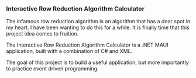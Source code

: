 ### Interactive Row Reduction Algorithm Calculator

The infamous row reduction algorithm is an algorithm that has a dear spot in my heart. I have been wanting to do this for a while. It is finally time
that this project idea comes to fruition. 

The Interactive Row Reduction Algorithm Calculator is a .NET MAUI application, built with a combination of C# and XML.

The goal of this project is to build a useful application, but more importantly to practice event driven programming. 


